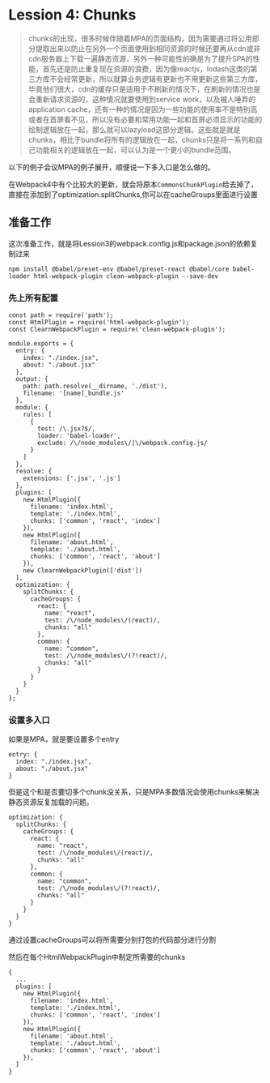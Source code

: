 # Lession 4: Chunks

> chunks的出现，很多时候伴随着MPA的页面结构，因为需要通过将公用部分提取出来以防止在另外一个页面使用到相同资源的时候还要再从cdn或非cdn服务器上下载一遍静态资源，另外一种可能性的确是为了提升SPA的性能，首先还是防止重复现在资源的浪费，因为像reactjs，lodash这类的第三方库不会经常更新，所以就算业务逻辑有更新也不用更新这些第三方库，毕竟他们很大，cdn的缓存只是适用于不刷新的情况下，在刷新的情况也是会重新请求资源的，这种情况就要使用到service work，以及被人唾弃的application cache，还有一种的情况是因为一些功能的使用率不是特别高或者在首屏看不见，所以没有必要和常用功能一起和首屏必须显示的功能的绘制逻辑放在一起，那么就可以lazyload这部分逻辑。这些就是就是chunks，相比于bundle将所有的逻辑放在一起，chunks只是将一系列和自己功能相关的逻辑放在一起，可以认为是一个更小的bundle范围。

以下的例子会议MPA的例子展开，顺便说一下多入口是怎么做的。

在Webpack4中有个比较大的更新，就会将原本`CommonsChunkPlugin`给去掉了，直接在添加到了optimization.splitChunks,你可以在cacheGroups里面进行设置

## 准备工作
这次准备工作，就是将Lession3的webpack.config.js和package.json的依赖复制过来
```
npm install @babel/preset-env @babel/preset-react @babel/core babel-loader html-webpack-plugin clean-webpack-plugin --save-dev
```

### 先上所有配置
```
const path = require('path');
const HtmlPlugin = require('html-webpack-plugin');
const ClearnWebpackPlugin = require('clean-webpack-plugin');

module.exports = {
  entry: {
    index: "./index.jsx",
    about: "./about.jsx"
  },
  output: {
    path: path.resolve(__dirname, './dist'),
    filename: '[name]_bundle.js'
  },
  module: {
    rules: [
      {
        test: /\.jsx?$/,
        loader: 'babel-loader',
        exclude: /\/node_modules\/|\/webpack.config.js/
      }
    ]
  },
  resolve: {
    extensions: ['.jsx', '.js']
  },
  plugins: [
    new HtmlPlugin({
      filename: 'index.html',
      template: './index.html',
      chunks: ['common', 'react', 'index']
    }),
    new HtmlPlugin({
      filename: 'about.html',
      template: './about.html',
      chunks: ['common', 'react', 'about']
    }),
    new ClearnWebpackPlugin(['dist'])
  ],
  optimization: {
    splitChunks: {
      cacheGroups: {
        react: {
          name: "react",
          test: /\/node_modules\/(react)/,
          chunks: "all"
        },
        common: {
          name: "common",
          test: /\/node_modules\/(?!react)/,
          chunks: "all"
        }
      }
    }
  }
};

```
### 设置多入口

如果是MPA，就是要设置多个entry

```
entry: {
  index: "./index.jsx",
  about: "./about.jsx"
}
```
但是这个和是否要切多个chunk没关系，只是MPA多数情况会使用chunks来解决静态资源反复加载的问题。
```
optimization: {
  splitChunks: {
    cacheGroups: {
      react: {
        name: "react",
        test: /\/node_modules\/(react)/,
        chunks: "all"
      },
      common: {
        name: "common",
        test: /\/node_modules\/(?!react)/,
        chunks: "all"
      }
    }
  }
}
```
通过设置cacheGroups可以将所需要分别打包的代码部分进行分割

然后在每个HtmlWebpackPlugin中制定所需要的chunks
```
{
  ...
  plugins: [
    new HtmlPlugin({
      filename: 'index.html',
      template: './index.html',
      chunks: ['common', 'react', 'index']
    }),
    new HtmlPlugin({
      filename: 'about.html',
      template: './about.html',
      chunks: ['common', 'react', 'about']
    }),
  ]
}
```
